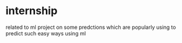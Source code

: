 # internship
related to ml project on some predctions which are popularly using to predict such easy ways using ml
